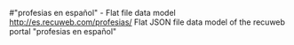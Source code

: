 #"profesias en español" - Flat file data model
http://es.recuweb.com/profesias/
Flat JSON file data model of the recuweb portal "profesias en español"
